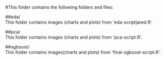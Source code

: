 #This folder contains the following folders and files:

##eda/  
This folder contains images (charts and plots) from 'eda-scriptjared.R'.

##pca/  
This folder contains images (charts and plots) from 'pca-script.R'.

##xgboost/  
This folder contains images(charts and plots) from 'final-xgboost-script.R'.  